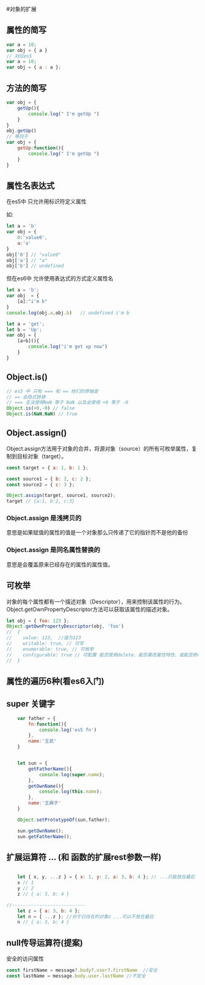 #对象的扩展

## 属性的简写
```js
var a = 10;
var obj = { a }
// 对应es5
var a = 10;
var obj = { a : a };
```

## 方法的简写
```js
var obj = {
    getUp(){
        console.log(" I'm getUp ")
    }
}
obj.getUp()
// 等同于
var obj = {
    getUp:function(){
        console.log(" I'm getUp ")
    }
}
```

## 属性名表达式
在es5中 只允许用标识符定义属性

如:
```js
let a = 'b'
var obj = {
    0:'value0',
    a:'a'
}
obj['0'] // "value0"
obj['a'] // "a"
obj['b'] // undefined
```


但在es6中 允许使用表达式的方式定义属性名

```js
let a = 'b';
var obj  = {
    [a]:"i'm b"
}
console.log(obj.a,obj.b)   // undefined i'm b

let a = 'get';
let b = 'Up';
var obj = {
    [a+b](){
        console.log("i'm get up now")
    }
}
```

## Object.is()

```js
// es5 中 只有 === 和 == 他们的弊端是
// == 会隐式转换
// === 无法使得NaN 等于 NaN 以及会使得 +0 等于 -0
Object.is(+0,-0) // false
Object.is(NaN,NaN) // true
```

## Object.assign()
Object.assign方法用于对象的合并，将源对象（source）的所有可枚举属性，复制到目标对象（target）。
```js
const target = { a: 1, b: 1 };

const source1 = { b: 2, c: 2 };
const source2 = { c: 3 };

Object.assign(target, source1, source2);
target // {a:1, b:2, c:3}
```

### Object.assign 是浅拷贝的
意思是如果赋值的属性的值是一个对象那么只传递了它的指针而不是他的备份

### Object.assign 是同名属性替换的
意思是会覆盖原来已经存在的属性的属性值。

## 可枚举
对象的每个属性都有一个描述对象（Descriptor），用来控制该属性的行为。Object.getOwnPropertyDescriptor方法可以获取该属性的描述对象。
```js
let obj = { foo: 123 };
Object.getOwnPropertyDescriptor(obj, 'foo')
//  {
//    value: 123,  //值为123
//    writable: true, // 可写
//    enumerable: true, // 可枚举
//    configurable: true // 可配置 能否使用delete、能否需改属性特性、或能否修改访问器属性、，false为不可重新定义，默认值为true
//  }
```

## 属性的遍历6种(看es6入门)

## super 关键字
```js
    var father = {
        fn:function(){
            console.log('es5 fn')
        },
        name:'王武'
    }


    let sun = {
        getFatherName(){
            console.log(super.name);
        },
        getOwnName(){
            console.log(this.name);
        },
        name:'王麻子'
    }

    Object.setPrototypeOf(sun,father);

    sun.getOwnName();
    sun.getFatherName();
```

## 扩展运算符 ... (和 函数的扩展rest参数一样)

```js

    let { x, y, ...z } = { x: 1, y: 2, a: 3, b: 4 }; // ...只能放在最后
    x // 1
    y // 2
    z // { a: 3, b: 4 }

//---------------------------
    let z = { a: 3, b: 4 };
    let n = { ...z }; //对于已存在的对象z ...可以不放在最后
    n // { a: 3, b: 4 }
```

## null传导运算符(提案)
安全的访问属性
```js
const firstName = message?.body?.user?.firstName  //安全
const lastName = message.body.user.lastName //不安全
```